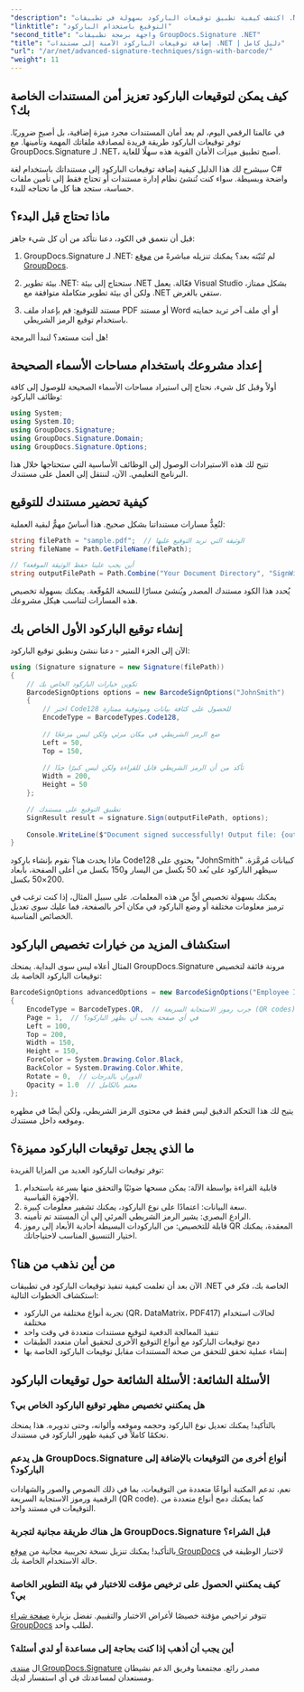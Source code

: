 ```yaml
---
"description": "اكتشف كيفية تطبيق توقيعات الباركود بسهولة في تطبيقات .NET الخاصة بك باستخدام GroupDocs.Signature. دليل تعليمي خطوة بخطوة مع أمثلة برمجية."
"linktitle": "التوقيع باستخدام الباركود"
"second_title": "واجهة برمجة تطبيقات GroupDocs.Signature .NET"
"title": "إضافة توقيعات الباركود الآمنة إلى مستندات .NET | دليل كامل"
"url": "/ar/net/advanced-signature-techniques/sign-with-barcode/"
"weight": 11
---
```


## كيف يمكن لتوقيعات الباركود تعزيز أمن المستندات الخاصة بك؟

في عالمنا الرقمي اليوم، لم يعد أمان المستندات مجرد ميزة إضافية، بل أصبح ضروريًا. توفر توقيعات الباركود طريقة فريدة لمصادقة ملفاتك المهمة وتأمينها. مع GroupDocs.Signature لـ .NET، أصبح تطبيق ميزات الأمان القوية هذه سهلًا للغاية.

سيشرح لك هذا الدليل كيفية إضافة توقيعات الباركود إلى مستنداتك باستخدام لغة C# واضحة وبسيطة. سواء كنت تُنشئ نظام إدارة مستندات أو تحتاج فقط إلى تأمين ملفات حساسة، ستجد هنا كل ما تحتاجه للبدء.

## ماذا تحتاج قبل البدء؟

قبل أن نتعمق في الكود، دعنا نتأكد من أن كل شيء جاهز:

1. GroupDocs.Signature لـ .NET: لم تُثبّته بعد؟ يمكنك تنزيله مباشرةً من [موقع GroupDocs](https://releases.groupdocs.com/signature/net/).

2. بيئة تطوير .NET: ستحتاج إلى بيئة .NET فعّالة. يعمل Visual Studio بشكل ممتاز، ولكن أي بيئة تطوير متكاملة متوافقة مع .NET ستفي بالغرض.

3. مستند للتوقيع: قم بإعداد ملف PDF أو مستند Word أو أي ملف آخر تريد حمايته باستخدام توقيع الرمز الشريطي.

هل أنت مستعد؟ لنبدأ البرمجة!

## إعداد مشروعك باستخدام مساحات الأسماء الصحيحة

أولاً وقبل كل شيء، نحتاج إلى استيراد مساحات الأسماء الصحيحة للوصول إلى كافة وظائف الباركود:

```csharp
using System;
using System.IO;
using GroupDocs.Signature;
using GroupDocs.Signature.Domain;
using GroupDocs.Signature.Options;
```

تتيح لك هذه الاستيرادات الوصول إلى الوظائف الأساسية التي ستحتاجها خلال هذا البرنامج التعليمي. الآن، لننتقل إلى العمل على مستندك.

## كيفية تحضير مستندك للتوقيع

لنُعِدُّ مسارات مستنداتنا بشكل صحيح. هذا أساسٌ مهمٌّ لبقية العملية:

```csharp
string filePath = "sample.pdf";  // الوثيقة التي تريد التوقيع عليها
string fileName = Path.GetFileName(filePath);

// أين يجب علينا حفظ الوثيقة الموقعة؟
string outputFilePath = Path.Combine("Your Document Directory", "SignWithBarcode", fileName);
```

يُحدد هذا الكود مستندك المصدر ويُنشئ مسارًا للنسخة المُوقّعة. يمكنك بسهولة تخصيص هذه المسارات لتناسب هيكل مشروعك.

## إنشاء توقيع الباركود الأول الخاص بك

الآن إلى الجزء المثير - دعنا ننشئ ونطبق توقيع الباركود:

```csharp
using (Signature signature = new Signature(filePath))
{
    // تكوين خيارات الباركود الخاص بك
    BarcodeSignOptions options = new BarcodeSignOptions("JohnSmith")
    {
        // اختر Code128 للحصول على كثافة بيانات وموثوقية ممتازة
        EncodeType = BarcodeTypes.Code128,
        
        // ضع الرمز الشريطي في مكان مرئي ولكن ليس مزعجًا
        Left = 50,
        Top = 150,
        
        // تأكد من أن الرمز الشريطي قابل للقراءة ولكن ليس كبيرًا جدًا
        Width = 200,
        Height = 50
    };

    // تطبيق التوقيع على مستندك
    SignResult result = signature.Sign(outputFilePath, options);
    
    Console.WriteLine($"Document signed successfully! Output file: {outputFilePath}");
}
```

ماذا يحدث هنا؟ نقوم بإنشاء باركود Code128 يحتوي على "JohnSmith" كبيانات مُرمَّزة. سيظهر الباركود على بُعد 50 بكسل من اليسار و150 بكسل من أعلى الصفحة، بأبعاد 200×50 بكسل.

يمكنك بسهولة تخصيص أيٍّ من هذه المعلمات. على سبيل المثال، إذا كنت ترغب في ترميز معلومات مختلفة أو وضع الباركود في مكان آخر بالصفحة، فما عليك سوى تعديل الخصائص المناسبة.

## استكشاف المزيد من خيارات تخصيص الباركود

المثال أعلاه ليس سوى البداية. يمنحك GroupDocs.Signature مرونة فائقة لتخصيص توقيعات الباركود الخاصة بك:

```csharp
BarcodeSignOptions advancedOptions = new BarcodeSignOptions("Employee ID: 123456")
{
    EncodeType = BarcodeTypes.QR,  // جرب رموز الاستجابة السريعة (QR codes) لمزيد من سعة البيانات
    Page = 1,  // في أي صفحة يجب أن يظهر الباركود؟
    Left = 100,
    Top = 200,
    Width = 150,
    Height = 150,
    ForeColor = System.Drawing.Color.Black,
    BackColor = System.Drawing.Color.White,
    Rotate = 0,  // الدوران بالدرجات
    Opacity = 1.0  // معتم بالكامل
};
```

يتيح لك هذا التحكم الدقيق ليس فقط في محتوى الرمز الشريطي، ولكن أيضًا في مظهره وموقعه داخل مستندك.

## ما الذي يجعل توقيعات الباركود مميزة؟

توفر توقيعات الباركود العديد من المزايا الفريدة:

1. قابلية القراءة بواسطة الآلة: يمكن مسحها ضوئيًا والتحقق منها بسرعة باستخدام الأجهزة القياسية.
2. سعة البيانات: اعتمادًا على نوع الباركود، يمكنك تشفير معلومات كبيرة.
3. الرادع البصري: يشير الرمز الشريطي المرئي إلى أن المستند تم تأمينه.
4. قابلة للتخصيص: من الباركودات البسيطة أحادية الأبعاد إلى رموز QR المعقدة، يمكنك اختيار التنسيق المناسب لاحتياجاتك.

## من أين نذهب من هنا؟

الآن بعد أن تعلمت كيفية تنفيذ توقيعات الباركود في تطبيقات .NET الخاصة بك، فكر في استكشاف الخطوات التالية:

- تجربة أنواع مختلفة من الباركود (QR، DataMatrix، PDF417) لحالات استخدام مختلفة
- تنفيذ المعالجة الدفعية لتوقيع مستندات متعددة في وقت واحد
- دمج توقيعات الباركود مع أنواع التوقيع الأخرى لتحقيق أمان متعدد الطبقات
- إنشاء عملية تحقق للتحقق من صحة المستندات مقابل توقيعات الباركود الخاصة بها

## الأسئلة الشائعة: الأسئلة الشائعة حول توقيعات الباركود

### هل يمكنني تخصيص مظهر توقيع الباركود الخاص بي؟
بالتأكيد! يمكنك تعديل نوع الباركود وحجمه وموقعه وألوانه، وحتى تدويره. هذا يمنحك تحكمًا كاملاً في كيفية ظهور الباركود في مستندك.

### هل يدعم GroupDocs.Signature أنواع أخرى من التوقيعات بالإضافة إلى الباركود؟
نعم، تدعم المكتبة أنواعًا متعددة من التوقيعات، بما في ذلك النصوص والصور والشهادات الرقمية ورموز الاستجابة السريعة (QR code). كما يمكنك دمج أنواع متعددة من التوقيعات في مستند واحد.

### هل هناك طريقة مجانية لتجربة GroupDocs.Signature قبل الشراء؟
بالتأكيد! يمكنك تنزيل نسخة تجريبية مجانية من [موقع GroupDocs](https://releases.groupdocs.com/) لاختبار الوظيفة في حالة الاستخدام الخاصة بك.

### كيف يمكنني الحصول على ترخيص مؤقت للاختبار في بيئة التطوير الخاصة بي؟
تتوفر تراخيص مؤقتة خصيصًا لأغراض الاختبار والتقييم. تفضل بزيارة [صفحة شراء GroupDocs](https://purchase.groupdocs.com/temporary-license/) لطلب واحد.

### أين يجب أن أذهب إذا كنت بحاجة إلى مساعدة أو لدي أسئلة؟
ال [منتدى GroupDocs.Signature](https://forum.groupdocs.com/c/signature/13) مصدر رائع. مجتمعنا وفريق الدعم نشيطان ومستعدان لمساعدتك في أي استفسار لديك.